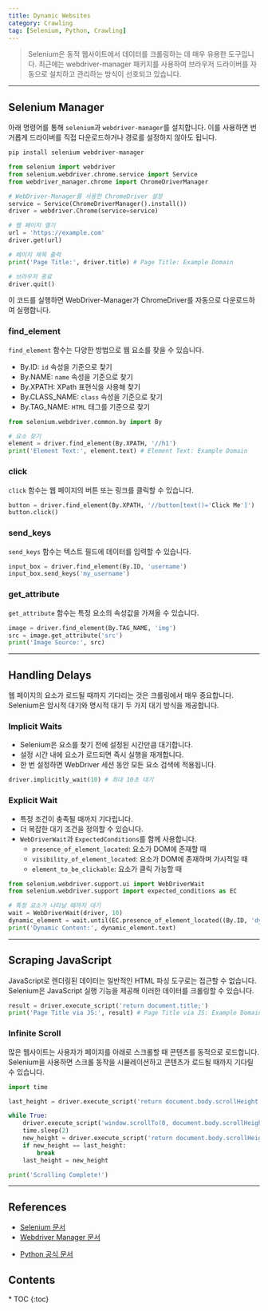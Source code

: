 ```yaml
---
title: Dynamic Websites
category: Crawling
tag: [Selenium, Python, Crawling]
---
```


> Selenium은 동적 웹사이트에서 데이터를 크롤링하는 데 매우 유용한 도구입니다. 최근에는 webdriver-manager 패키지를 사용하여 브라우저 드라이버를 자동으로 설치하고 관리하는 방식이 선호되고 있습니다.

---

## Selenium Manager

아래 명령어를 통해 `selenium`과 `webdriver-manager`를 설치합니다. 이를 사용하면 번거롭게 드라이버를 직접 다운로드하거나 경로를 설정하지 않아도 됩니다.

```bash
pip install selenium webdriver-manager
```

```python
from selenium import webdriver
from selenium.webdriver.chrome.service import Service
from webdriver_manager.chrome import ChromeDriverManager

# WebDriver-Manager를 사용한 ChromeDriver 설정
service = Service(ChromeDriverManager().install())
driver = webdriver.Chrome(service=service)

# 웹 페이지 열기
url = 'https://example.com'
driver.get(url)

# 페이지 제목 출력
print('Page Title:', driver.title) # Page Title: Example Domain

# 브라우저 종료
driver.quit()
```

이 코드를 실행하면 WebDriver-Manager가 ChromeDriver를 자동으로 다운로드하여 실행합니다.

### find_element

`find_element` 함수는 다양한 방법으로 웹 요소를 찾을 수 있습니다.

- By.ID: `id` 속성을 기준으로 찾기
- By.NAME: `name` 속성을 기준으로 찾기
- By.XPATH: XPath 표현식을 사용해 찾기
- By.CLASS_NAME: `class` 속성을 기준으로 찾기
- By.TAG_NAME: `HTML` 태그를 기준으로 찾기

```python
from selenium.webdriver.common.by import By

# 요소 찾기
element = driver.find_element(By.XPATH, '//h1')
print('Element Text:', element.text) # Element Text: Example Domain
```

### click

`click` 함수는 웹 페이지의 버튼 또는 링크를 클릭할 수 있습니다.

```python
button = driver.find_element(By.XPATH, '//button[text()='Click Me']')
button.click()
```

### send_keys

`send_keys` 함수는 텍스트 필드에 데이터를 입력할 수 있습니다.

```python
input_box = driver.find_element(By.ID, 'username')
input_box.send_keys('my_username')
```

### get_attribute

`get_attribute` 함수는 특정 요소의 속성값을 가져올 수 있습니다.

```python
image = driver.find_element(By.TAG_NAME, 'img')
src = image.get_attribute('src')
print('Image Source:', src)
```

---

## Handling Delays

웹 페이지의 요소가 로드될 때까지 기다리는 것은 크롤링에서 매우 중요합니다. Selenium은 암시적 대기와 명시적 대기 두 가지 대기 방식을 제공합니다.

### Implicit Waits

- Selenium은 요소를 찾기 전에 설정된 시간만큼 대기합니다.
- 설정 시간 내에 요소가 로드되면 즉시 실행을 재개합니다.
- 한 번 설정하면 WebDriver 세션 동안 모든 요소 검색에 적용됩니다.

```python
driver.implicitly_wait(10) # 최대 10초 대기
```

### Explicit Wait

- 특정 조건이 충족될 때까지 기다립니다.
- 더 복잡한 대기 조건을 정의할 수 있습니다.
- `WebDriverWait`과 `ExpectedConditions`를 함께 사용합니다.
  - `presence_of_element_located`: 요소가 DOM에 존재할 때
  - `visibility_of_element_located`: 요소가 DOM에 존재하며 가시적일 때
  - `element_to_be_clickable`: 요소가 클릭 가능할 때

```python
from selenium.webdriver.support.ui import WebDriverWait
from selenium.webdriver.support import expected_conditions as EC

# 특정 요소가 나타날 때까지 대기
wait = WebDriverWait(driver, 10)
dynamic_element = wait.until(EC.presence_of_element_located((By.ID, 'dynamic-content')))
print('Dynamic Content:', dynamic_element.text)
```

---

## Scraping JavaScript

JavaScript로 렌더링된 데이터는 일반적인 HTML 파싱 도구로는 접근할 수 없습니다. Selenium은 JavaScript 실행 기능을 제공해 이러한 데이터를 크롤링할 수 있습니다.

```python
result = driver.execute_script('return document.title;')
print('Page Title via JS:', result) # Page Title via JS: Example Domain
```

### Infinite Scroll

많은 웹사이트는 사용자가 페이지를 아래로 스크롤할 때 콘텐츠를 동적으로 로드합니다. Selenium을 사용하면 스크롤 동작을 시뮬레이션하고 콘텐츠가 로드될 때까지 기다릴 수 있습니다.

```python
import time

last_height = driver.execute_script('return document.body.scrollHeight')

while True:
    driver.execute_script('window.scrollTo(0, document.body.scrollHeight);')
    time.sleep(2)
    new_height = driver.execute_script('return document.body.scrollHeight')
    if new_height == last_height:
        break
    last_height = new_height

print('Scrolling Complete!')
```

---

## References

- [Selenium 문서](https://selenium-python.readthedocs.io/)
- [Webdriver Manager 문서](https://github.com/SergeyPirogov/webdriver_manager)

* [Python 공식 문서](https://docs.python.org/3/)

<nav class='post-toc' markdown='1'>
  <h2>Contents</h2>
* TOC
{:toc}
</nav>
